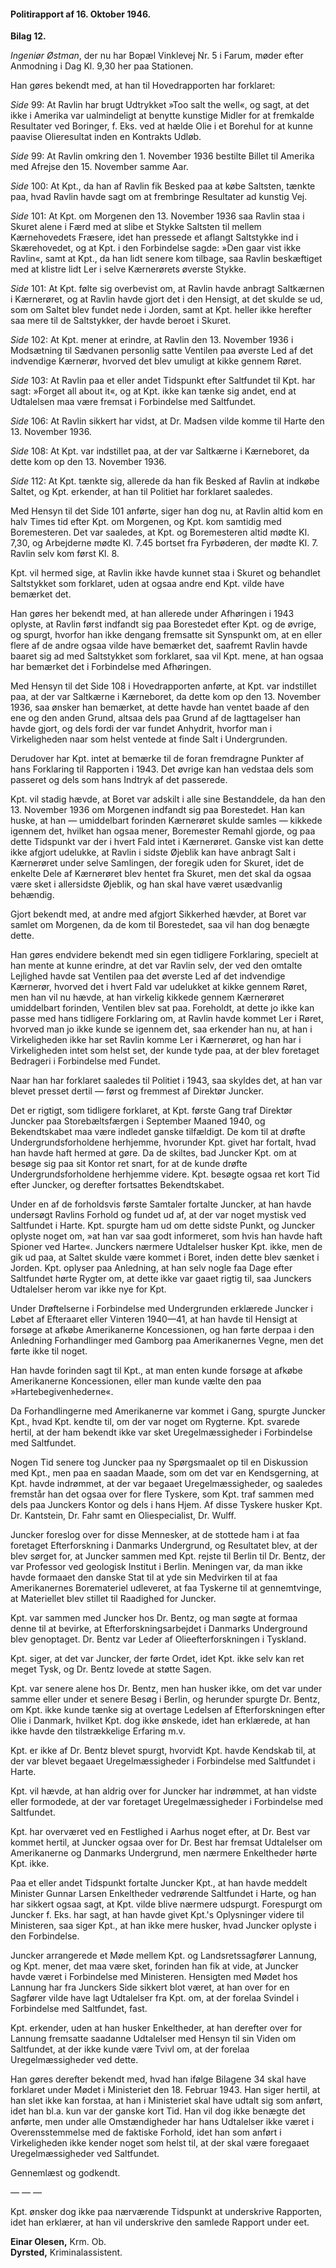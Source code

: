 #### Politirapport af 16. Oktober 1946.

**Bilag 12.**

*Ingeniør Østman*, der nu har Bopæl Vinklevej Nr. 5 i Farum, møder efter Anmodning i Dag Kl. 9,30 her paa Stationen.

Han gøres bekendt med, at han til Hovedrapporten har forklaret:

*Side* 99: At Ravlin har brugt Udtrykket »Too salt the well«, og sagt, at det ikke i Amerika var ualmindeligt at benytte kunstige Midler for at fremkalde Resultater ved Boringer, f. Eks. ved at hælde Olie i et Borehul for at kunne paavise Olieresultat inden en Kontrakts Udløb.

*Side* 99: At Ravlin omkring den 1. November 1936 bestilte Billet til Amerika med Afrejse den 15. November samme Aar.

*Side* 100: At Kpt., da han af Ravlin fik Besked paa at købe Saltsten, tænkte paa, hvad Ravlin havde sagt om at frembringe Resultater ad kunstig Vej.

*Side* 101: At Kpt. om Morgenen den 13. November 1936 saa Ravlin staa i Skuret alene i Færd med at slibe et Stykke Saltsten til mellem Kærnehovedets Fræsere, idet han pressede et aflangt Saltstykke ind i Skærehovedet, og at Kpt. i den Forbindelse sagde: »Den gaar vist ikke Ravlin«, samt at Kpt., da han lidt senere kom tilbage, saa Ravlin beskæftiget med at klistre lidt Ler i selve Kærnerørets øverste Stykke.

*Side* 101: At Kpt. følte sig overbevist om, at Ravlin havde anbragt Saltkærnen i Kærnerøret, og at Ravlin havde gjort det i den Hensigt, at det skulde se ud, som om Saltet blev fundet nede i Jorden, samt at Kpt. heller ikke herefter saa mere til de Saltstykker, der havde beroet i Skuret.

*Side* 102: At Kpt. mener at erindre, at Ravlin den 13. November 1936 i Modsætning til Sædvanen personlig satte Ventilen paa øverste Led af det indvendige Kærnerør, hvorved det blev umuligt at kikke gennem Røret.

*Side* 103: At Ravlin paa et eller andet Tidspunkt efter Saltfundet til Kpt. har sagt: »Forget all about it«, og at Kpt. ikke kan tænke sig andet, end at Udtalelsen maa være fremsat i Forbindelse med Saltfundet.

*Side* 106: At Ravlin sikkert har vidst, at Dr. Madsen vilde komme til Harte den 13. November 1936.

*Side* 108: At Kpt. var indstillet paa, at der var Saltkærne i Kærneboret, da dette kom op den 13. November 1936.

*Side* 112: At Kpt. tænkte sig, allerede da han fik Besked af Ravlin at indkøbe Saltet, og Kpt. erkender, at han til Politiet har forklaret saaledes.

Med Hensyn til det Side 101 anførte, siger han dog nu, at Ravlin altid kom en halv Times tid efter Kpt. om Morgenen, og Kpt. kom samtidig med Boremesteren. Det var saaledes, at Kpt. og Boremesteren altid mødte Kl. 7,30, og Arbejderne mødte Kl. 7.45 bortset fra Fyrbøderen, der mødte Kl. 7. Ravlin selv kom først Kl. 8.

Kpt. vil hermed sige, at Ravlin ikke havde kunnet staa i Skuret og behandlet Saltstykket som forklaret, uden at ogsaa andre end Kpt. vilde have bemærket det.

Han gøres her bekendt med, at han allerede under Afhøringen i 1943 oplyste, at Ravlin først indfandt sig paa Borestedet efter Kpt. og de øvrige, og spurgt, hvorfor han ikke dengang fremsatte sit Synspunkt om, at en eller flere af de andre ogsaa vilde have bemærket det, saafremt Ravlin havde baaret sig ad med Saltstykket som forklaret, saa vil Kpt. mene, at han ogsaa har bemærket det i Forbindelse med Afhøringen.

Med Hensyn til det Side 108 i Hovedrapporten anførte, at Kpt. var indstillet paa, at der var Saltkærne i Kærneboret, da dette kom op den 13. November 1936, saa ønsker han bemærket, at dette havde han ventet baade af den ene og den anden Grund, altsaa dels paa Grund af de Iagttagelser han havde gjort, og dels fordi der var fundet Anhydrit, hvorfor man i Virkeligheden naar som helst ventede at finde Salt i Undergrunden.

Derudover har Kpt. intet at bemærke til de foran fremdragne Punkter af hans Forklaring til Rapporten i 1943. Det øvrige kan han vedstaa dels som passeret og dels som hans Indtryk af det passerede.

Kpt. vil stadig hævde, at Boret var adskilt i alle sine Bestanddele, da han den 13. November 1936 om Morgenen indfandt sig paa Borestedet. Han kan huske, at han — umiddelbart forinden Kærnerøret skulde samles — kikkede igennem det, hvilket han ogsaa mener, Boremester Remahl gjorde, og paa dette Tidspunkt var der i hvert Fald intet i Kærnerøret. Ganske vist kan dette ikke afgjort udelukke, at Ravlin i sidste Øjeblik kan have anbragt Salt i Kærnerøret under selve Samlingen, der foregik uden for Skuret, idet de enkelte Dele af Kærnerøret blev hentet fra Skuret, men det skal da ogsaa være sket i allersidste Øjeblik, og han skal have været usædvanlig behændig.

Gjort bekendt med, at andre med afgjort Sikkerhed hævder, at Boret var samlet om Morgenen, da de kom til Borestedet, saa vil han dog benægte dette.

Han gøres endvidere bekendt med sin egen tidligere Forklaring, specielt at han mente at kunne erindre, at det var Ravlin selv, der ved den omtalte Lejlighed havde sat Ventilen paa det øverste Led af det indvendige Kærnerør, hvorved det i hvert Fald var udelukket at kikke gennem Røret, men han vil nu hævde, at han virkelig kikkede gennem Kærnerøret umiddelbart forinden, Ventilen blev sat paa. Foreholdt, at dette jo ikke kan passe med hans tidligere Forklaring om, at Ravlin havde kommet Ler i Røret, hvorved man jo ikke kunde se igennem det, saa erkender han nu, at han i Virkeligheden ikke har set Ravlin komme Ler i Kærnerøret, og han har i Virkeligheden intet som helst set, der kunde tyde paa, at der blev foretaget Bedrageri i Forbindelse med Fundet.

Naar han har forklaret saaledes til Politiet i 1943, saa skyldes det, at han var blevet presset dertil — først og fremmest af Direktør Juncker.

Det er rigtigt, som tidligere forklaret, at Kpt. første Gang traf Direktør Juncker paa Storebæltsfærgen i September Maaned 1940, og Bekendtskabet maa være indledet ganske tilfældigt. De kom til at drøfte Undergrundsforholdene herhjemme, hvorunder Kpt. givet har fortalt, hvad han havde haft hermed at gøre. Da de skiltes, bad Juncker Kpt. om at besøge sig paa sit Kontor ret snart, for at de kunde drøfte Undergrundsforholdene herhjemme videre. Kpt. besøgte ogsaa ret kort Tid efter Juncker, og derefter fortsattes Bekendtskabet.

Under en af de forholdsvis første Samtaler fortalte Juncker, at han havde undersøgt Ravlins Forhold og fundet ud af, at der var noget mystisk ved Saltfundet i Harte. Kpt. spurgte ham ud om dette sidste Punkt, og Juncker oplyste noget om, »at han var saa godt informeret, som hvis han havde haft Spioner ved Harte«. Junckers nærmere Udtalelser husker Kpt. ikke, men de gik ud paa, at Saltet skulde være kommet i Boret, inden dette blev sænket i Jorden. Kpt. oplyser paa Anledning, at han selv nogle faa Dage efter Saltfundet hørte Rygter om, at dette ikke var gaaet rigtig til, saa Junckers Udtalelser herom var ikke nye for Kpt.

Under Drøftelserne i Forbindelse med Undergrunden erklærede Juncker i Løbet af Efteraaret eller Vinteren 1940—41, at han havde til Hensigt at forsøge at afkøbe Amerikanerne Koncessionen, og han førte derpaa i den Anledning Forhandlinger med Gamborg paa Amerikanernes Vegne, men det førte ikke til noget.

Han havde forinden sagt til Kpt., at man enten kunde forsøge at afkøbe Amerikanerne Koncessionen, eller man kunde vælte den paa »Hartebegivenhederne«.

Da Forhandlingerne med Amerikanerne var kommet i Gang, spurgte Juncker Kpt., hvad Kpt. kendte til, om der var noget om Rygterne. Kpt. svarede hertil, at der ham bekendt ikke var sket Uregelmæssigheder i Forbindelse med Saltfundet.

Nogen Tid senere tog Juncker paa ny Spørgsmaalet op til en Diskussion med Kpt., men paa en saadan Maade, som om det var en Kendsgerning, at Kpt. havde indrømmet, at der var begaaet Uregelmæssigheder, og saaledes fremstår han det ogsaa over for flere Tyskere, som Kpt. traf sammen med dels paa Junckers Kontor og dels i hans Hjem. Af disse Tyskere husker Kpt. Dr. Kantstein, Dr. Fahr samt en Oliespecialist, Dr. Wulff.

Juncker foreslog over for disse Mennesker, at de stottede ham i at faa foretaget Efterforskning i Danmarks Undergrund, og Resultatet blev, at der blev sørget for, at Juncker sammen med Kpt. rejste til Berlin til Dr. Bentz, der var Professor ved geologisk Institut i Berlin. Meningen var, da man ikke havde formaaet den danske Stat til at yde sin Medvirken til at faa Amerikanernes Boremateriel udleveret, at faa Tyskerne til at gennemtvinge, at Materiellet blev stillet til Raadighed for Juncker.

Kpt. var sammen med Juncker hos Dr. Bentz, og man søgte at formaa denne til at bevirke, at Efterforskningsarbejdet i Danmarks Underground blev genoptaget. Dr. Bentz var Leder af Olieefterforskningen i Tyskland.

Kpt. siger, at det var Juncker, der førte Ordet, idet Kpt. ikke selv kan ret meget Tysk, og Dr. Bentz lovede at støtte Sagen.

Kpt. var senere alene hos Dr. Bentz, men han husker ikke, om det var under samme eller under et senere Besøg i Berlin, og herunder spurgte Dr. Bentz, om Kpt. ikke kunde tænke sig at overtage Ledelsen af Efterforskningen efter Olie i Danmark, hvilket Kpt. dog ikke ønskede, idet han erklærede, at han ikke havde den tilstrækkelige Erfaring m.v.

Kpt. er ikke af Dr. Bentz blevet spurgt, hvorvidt Kpt. havde Kendskab til, at der var blevet begaaet Uregelmæssigheder i Forbindelse med Saltfundet i Harte.

Kpt. vil hævde, at han aldrig over for Juncker har indrømmet, at han vidste eller formodede, at der var foretaget Uregelmæssigheder i Forbindelse med Saltfundet.

Kpt. har overværet ved en Festlighed i Aarhus noget efter, at Dr. Best var kommet hertil, at Juncker ogsaa over for Dr. Best har fremsat Udtalelser om Amerikanerne og Danmarks Undergrund, men nærmere Enkeltheder hørte Kpt. ikke.

Paa et eller andet Tidspunkt fortalte Juncker Kpt., at han havde meddelt Minister Gunnar Larsen Enkeltheder vedrørende Saltfundet i Harte, og han har sikkert ogsaa sagt, at Kpt. vilde blive nærmere udspurgt. Forespurgt om Juncker f. Eks. har sagt, at han havde givet Kpt.'s Oplysninger videre til Ministeren, saa siger Kpt., at han ikke mere husker, hvad Juncker oplyste i den Forbindelse.

Juncker arrangerede et Møde mellem Kpt. og Landsrets­sagfører Lannung, og Kpt. mener, det maa være sket, forinden han fik at vide, at Juncker havde været i Forbindelse med Ministeren. Hensigten med Mødet hos Lannung har fra Junckers Side sikkert blot været, at han over for en Sagfører vilde have lagt Udtalelser fra Kpt. om, at der forelaa Svindel i Forbindelse med Saltfundet, fast.

Kpt. erkender, uden at han husker Enkeltheder, at han derefter over for Lannung fremsatte saadanne Udtalelser med Hensyn til sin Viden om Saltfundet, at der ikke kunde være Tvivl om, at der forelaa Uregelmæssigheder ved dette.

Han gøres derefter bekendt med, hvad han ifølge Bilagene 34 skal have forklaret under Mødet i Ministeriet den 18. Februar 1943. Han siger hertil, at han slet ikke kan forstaa, at han i Ministeriet skal have udtalt sig som anført, idet han bl.a. kun var der ganske kort Tid. Han vil dog ikke benægte det anførte, men under alle Omstændigheder har hans Udtalelser ikke været i Overensstemmelse med de faktiske Forhold, idet han som anført i Virkeligheden ikke kender noget som helst til, at der skal være foregaaet Uregelmæssigheder ved Saltfundet.

Gennemlæst og godkendt.

— — —

Kpt. ønsker dog ikke paa nærværende Tidspunkt at underskrive Rapporten, idet han erklærer, at han vil underskrive den samlede Rapport under eet.

**Einar Olesen,** Krm. Ob.  
**Dyrsted,** Kriminalassistent.